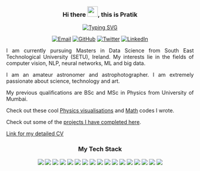<div align="center">
  
  ### Hi there <img src="https://media.giphy.com/media/hvRJCLFzcasrR4ia7z/giphy.gif" width="28">, this is Pratik
  
[![Typing SVG](https://readme-typing-svg.herokuapp.com?font=Fira+Code&size=26&duration=3000&pause=1000&random=false&width=635&lines=B.Sc++and+M.Sc+Physics+%40+Mumbai+University;M.Sc+Data+Science+%40+SETU+Carlow%2C+Ireland)](https://git.io/typing-svg)


  [![Email][email-badge]][email]
  [![GitHub][github-badge]][github]
  [![Twitter][twitter-badge]][twitter]
  [![LinkedIn][linkedin-badge]][linkedin]
  
</div>

<div align="justify">
  
  I am currently pursuing Masters in Data Science from South East Technological University (SETU), Ireland. My interests lie in the fields of computer vision, NLP, neural networks, ML and big data. 
  
  I am an amateur astronomer and astrophotographer. I am extremely passionate about science, technology and art. 
  
  My previous qualifications are BSc and MSc in Physics from University of Mumbai.
 
  Check out these cool [Physics visualisations](https://github.com/iamstarstuff/PhysicStuff/tree/main/Physics%20Programs) and [Math](https://github.com/iamstarstuff/PhysicStuff/tree/main/Math%20Programs) codes I wrote. 
  
  Check out some of the [projects I have completed here](https://iamstarstuff.github.io/projects/).
  
  [Link for my detailed CV](https://iamstarstuff.github.io/pratik-barve-cv/cv.pdf)
  
  
</div>

<div align="center">
  
  ### My Tech Stack
[![](https://img.shields.io/badge/Python-FFD43B?style=for-the-badge&logo=python&logoColor=darkgreen)](https://www.python.org)
[![](https://img.shields.io/badge/jupyter-%23FA0F00.svg?style=for-the-badge&logo=jupyter&logoColor=white)](https://jupyter.org/)
[![](https://img.shields.io/badge/Numpy-777BB4?style=for-the-badge&logo=numpy&logoColor=white)](https://numpy.org)
[![](https://img.shields.io/badge/Matplotlib-%23ffffff.svg?style=for-the-badge&logo=Matplotlib&logoColor=black)](https://matplotlib.org/)
[![](https://img.shields.io/badge/SciPy-654FF0?style=for-the-badge&logo=SciPy&logoColor=white)](https://www.scipy.org)
[![](https://img.shields.io/badge/Pandas-2C2D72?style=for-the-badge&logo=pandas&logoColor=white)](https://pandas.pydata.org)
[![](https://img.shields.io/badge/Plotly-239120?style=for-the-badge&logo=plotly&logoColor=white)](https://plotly.com)
[![](https://img.shields.io/badge/TensorFlow-FF6F00?style=for-the-badge&logo=TensorFlow&logoColor=white)](https://www.tensorflow.org) 
[![](https://img.shields.io/badge/scikit_learn-F7931E?style=for-the-badge&logo=scikit-learn&logoColor=white)](https://scikit-learn.org/stable/)           [![](https://img.shields.io/badge/Keras-D00000?style=for-the-badge&logo=Keras&logoColor=white)](https://keras.io)
[![](https://img.shields.io/badge/conda-342B029.svg?&style=for-the-badge&logo=anaconda&logoColor=white)](https://www.anaconda.com)
[![](https://img.shields.io/badge/Colab-F9AB00?style=for-the-badge&logo=googlecolab&color=525252)](https://colab.research.google.com)
[![](https://img.shields.io/badge/r-%23276DC3.svg?style=for-the-badge&logo=r&logoColor=white)](https://www.r-project.org/)
[![](https://img.shields.io/badge/RStudio-4285F4?style=for-the-badge&logo=rstudio&logoColor=white)](https://posit.co/products/open-source/rstudio/)
[![](https://img.shields.io/badge/MySQL-00000F?style=for-the-badge&logo=mysql&logoColor=white)](https://www.mysql.com)
[![](https://img.shields.io/badge/LaTeX-47A141?style=for-the-badge&logo=LaTeX&logoColor=white)](https://www.latex-project.org)
[![](https://img.shields.io/badge/Visual%20Studio-5C2D91.svg?style=for-the-badge&logo=visual-studio&logoColor=white)](https://code.visualstudio.com/)


</div>

   

[email]: mailto:barvepratik96@gmail.com
[github]: https://iamstarstuff.github.io/
[twitter]: https://twitter.com/astropratikb
[linkedin]: https://linkedin.com/in/pratik-barve/

  
[email-badge]: https://img.shields.io/badge/Email-black?style=for-the-badge&logo=gmail
[github-badge]: https://img.shields.io/badge/GitHub-black?style=for-the-badge&logo=github
[twitter-badge]: https://img.shields.io/badge/Twitter-black?style=for-the-badge&logo=twitter
[linkedin-badge]: https://img.shields.io/badge/LinkedIn-black?style=for-the-badge&logo=linkedin
  
